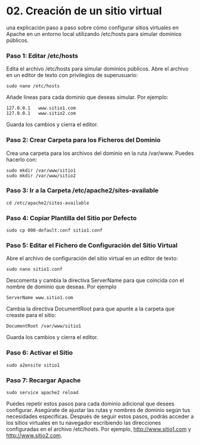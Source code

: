 # 02. Creación de un sitio virtual

una explicación paso a paso sobre cómo configurar sitios virtuales en Apache en un entorno local utilizando /etc/hosts para simular dominios públicos.

### Paso 1: Editar /etc/hosts

Edita el archivo /etc/hosts para simular dominios públicos. Abre el archivo en un editor de texto con privilegios de superusuario:

```
sudo nano /etc/hosts
```

Añade líneas para cada dominio que deseas simular. Por ejemplo:

```
127.0.0.1   www.sitio1.com
127.0.0.1   www.sitio2.com
```
Guarda los cambios y cierra el editor.

### Paso 2: Crear Carpeta para los Ficheros del Dominio

Crea una carpeta para los archivos del dominio en la ruta /var/www. Puedes hacerlo con:

```
sudo mkdir /var/www/sitio1
sudo mkdir /var/www/sitio2
```

### Paso 3: Ir a la Carpeta /etc/apache2/sites-available

```
cd /etc/apache2/sites-available
```

### Paso 4: Copiar Plantilla del Sitio por Defecto

```
sudo cp 000-default.conf sitio1.conf
```

### Paso 5: Editar el Fichero de Configuración del Sitio Virtual

Abre el archivo de configuración del sitio virtual en un editor de texto:

```
sudo nano sitio1.conf
```
Descomenta y cambia la directiva ServerName para que coincida con el nombre de dominio que deseas. Por ejemplo

```
ServerName www.sitio1.com
```

Cambia la directiva DocumentRoot para que apunte a la carpeta que creaste para el sitio:

```
DocumentRoot /var/www/sitio1
```

Guarda los cambios y cierra el editor.

### Paso 6: Activar el Sitio

```
sudo a2ensite sitio1
```

### Paso 7: Recargar Apache

```
sudo service apache2 reload
```

Puedes repetir estos pasos para cada dominio adicional que desees configurar. Asegúrate de ajustar las rutas y nombres de dominio según tus necesidades específicas. Después de seguir estos pasos, podrás acceder a los sitios virtuales en tu navegador escribiendo las direcciones configuradas en el archivo /etc/hosts. Por ejemplo, http://www.sitio1.com y http://www.sitio2.com.



